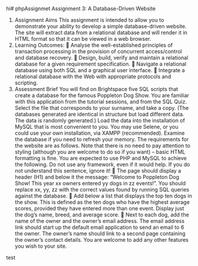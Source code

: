 hi# phpAssignmet
Assignment 3: A Database-Driven Website
1. Assignment Aims
This assignment is intended to allow you to demonstrate your ability to develop a simple
database-driven website. The site will extract data from a relational database and will
render it in HTML format so that it can be viewed in a web browser.
2. Learning Outcomes:
 Analyse the well-established principles of transaction processing in the provision of
concurrent access/control and database recovery.
 Design, build, verify and maintain a relational database for a given requirement
specification.
 Navigate a relational database using both SQL and a graphical user interface.
 Integrate a relational database with the Web with appropriate protocols and
scripting.
3. Assessment Brief
You will find on Brightspace five SQL scripts that create a database for the famous
Poppleton Dog Show. You are familiar with this application from the tutorial sessions, and
from the SQL Quiz.
Select the file that corresponds to your surname, and take a copy. (The databases generated
are identical in structure but load different data. The data is randomly generated.)
Load the data into the installation of MySQL that is most convenient to you. You may use
Selene, or you could use your own installation, via XAMPP (recommended). Examine the
database if you need to refresh your memory.
The requirements for the website are as follows. Note that there is no need to pay attention
to styling (although you are welcome to do so if you want) – basic HTML formatting is fine.
You are expected to use PHP and MySQL to achieve the following. Do not use any
framework, even if it would help. If you do not understand this sentence, ignore it!
 The page should display a header (H1) and below it the message:
“Welcome to Poppleton Dog Show! This year xx owners entered yy dogs in zz
events!”.
You should replace xx, yy, zz with the correct values found by running SQL queries
against the database.
 Add below a list that displays the top ten dogs in the show. This is defined as the ten
dogs who have the highest average scores, provided they have entered more than
one event. Display just the dog’s name, breed, and average score.
 Next to each dog, add the name of the owner and the owner’s email address. The
email address link should start up the default email application to send an email to
6
the owner. The owner’s name should link to a second page containing the owner’s
contact details.
You are welcome to add any other features you wish to your site.

test
